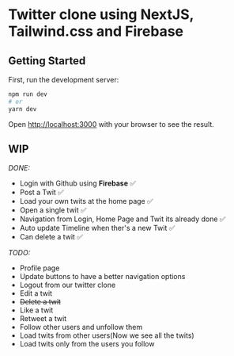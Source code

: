 # Twitter clone using NextJS, Tailwind.css and Firebase

## Getting Started

First, run the development server:

```bash
npm run dev
# or
yarn dev
```

Open [http://localhost:3000](http://localhost:3000) with your browser to see the result.

## **WIP**

_DONE:_

- Login with Github using **Firebase** :white_check_mark:
- Post a Twit :white_check_mark:
- Load your own twits at the home page :white_check_mark:
- Open a single twit :white_check_mark:
- Navigation from Login, Home Page and Twit its already done :white_check_mark:
- Auto update Timeline when ther's a new Twit :white_check_mark:
- Can delete a twit :white_check_mark:

_TODO:_

- Profile page
- Update buttons to have a better navigation options
- Logout from our twitter clone
- Edit a twit
- <s>Delete a twit</s>
- Like a twit
- Retweet a twit
- Follow other users and unfollow them
- Load twits from other users(Now we see all the twits)
- Load twits only from the users you follow
